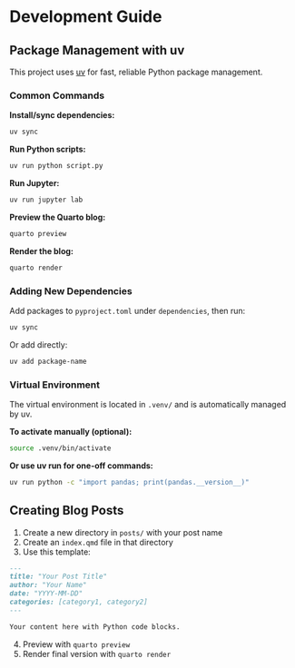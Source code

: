 # Development Guide

## Package Management with uv

This project uses [uv](https://github.com/astral-sh/uv) for fast, reliable Python package management.

### Common Commands

**Install/sync dependencies:**
```bash
uv sync
```

**Run Python scripts:**
```bash
uv run python script.py
```

**Run Jupyter:**
```bash
uv run jupyter lab
```

**Preview the Quarto blog:**
```bash
quarto preview
```

**Render the blog:**
```bash
quarto render
```

### Adding New Dependencies

Add packages to `pyproject.toml` under `dependencies`, then run:
```bash
uv sync
```

Or add directly:
```bash
uv add package-name
```

### Virtual Environment

The virtual environment is located in `.venv/` and is automatically managed by uv.

**To activate manually (optional):**
```bash
source .venv/bin/activate
```

**Or use uv run for one-off commands:**
```bash
uv run python -c "import pandas; print(pandas.__version__)"
```

## Creating Blog Posts

1. Create a new directory in `posts/` with your post name
2. Create an `index.qmd` file in that directory
3. Use this template:

```markdown
---
title: "Your Post Title"
author: "Your Name"
date: "YYYY-MM-DD"
categories: [category1, category2]
---

Your content here with Python code blocks.
```

4. Preview with `quarto preview`
5. Render final version with `quarto render`
